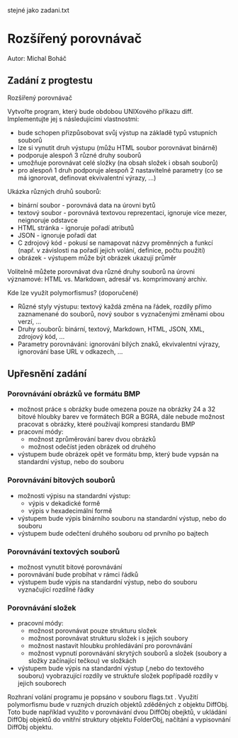 stejné jako zadani.txt
# Rozšířený porovnávač
Autor: Michal Boháč
## Zadání z progtestu
Rozšířený porovnávač

Vytvořte program, který bude obdobou UNIXového přikazu diff. Implementujte jej s následujícími vlastnostmi:

- bude schopen přizpůsobovat svůj výstup na základě typů vstupních souborů
- lze si vynutit druh výstupu (můžu HTML soubor porovnávat binárně)
- podporuje alespoň 3 různé druhy souborů
- umožňuje porovnávat celé složky (na obsah složek i obsah souborů)
- pro alespoň 1 druh podporuje alespoň 2 nastavitelné parametry (co se má ignorovat, definovat ekvivalentní výrazy, ...)

Ukázka různých druhů souborů:

- binární soubor - porovnává data na úrovni bytů
- textový soubor - porovnává textovou reprezentaci, ignoruje více mezer, neignoruje odstavce
- HTML stránka - ignoruje pořadí atributů
- JSON - ignoruje pořadí dat
- C zdrojový kód - pokusí se namapovat názvy proměnných a funkcí (např. v závislosti na pořadí jejich volání, definice, počtu použití)
- obrázek - výstupem může být obrázek ukazují průměr

Volitelně můžete porovnávat dva různé druhy souborů na úrovni významové: HTML vs. Markdown, adresář vs. komprimovaný archiv.

Kde lze využít polymorfismus? (doporučené)

- Různé styly výstupu: textový každá změna na řádek, rozdíly přímo zaznamenané do souborů, nový soubor s vyznačenými změnami obou verzí, ...
- Druhy souborů: binární, textový, Markdown, HTML, JSON, XML, zdrojový kód, ...
- Parametry porovnávání: ignorování bílých znaků, ekvivalentní výrazy, ignorování base URL v odkazech, ...

## Upřesnění zadání
### Porovnávání obrázků ve formátu BMP
- možnost práce s obrázky bude omezena pouze na obrázky 24 a 32 bitové hloubky barev ve formátech BGR a BGRA, dále nebude možnost pracovat s obrázky, které používají kompresi standardu BMP
- pracovní módy:
    - možnost zprůměrování barev dvou obrázků
    - možnost odečíst jeden obrázek od druhého
- výstupem bude obrázek opět ve formátu bmp, který bude vypsán na standardní výstup, nebo do souboru

### Porovnávání bitových souborů
- možnosti výpisu na standardní výstup:
    - výpis v dekadické formě
    - výpis v hexadecimální formě
- výstupem bude výpis binárního souboru na standardní výstup, nebo do souboru
- výstupem bude odečtení druhého souboru od prvního po bajtech

### Porovnávání textových souborů
- možnost vynutit bitové porovnávání
- porovnávání bude probíhat v rámci řádků
- výstupem bude výpis na standardní výstup, nebo do souboru vyznačující rozdílné řádky

### Porovnávání složek
- pracovní módy:
    - možnost porovnávat pouze strukturu složek
    - možnost porovnávat strukturu složek i s jejich soubory
    - možnost nastavit hloubku prohledávání pro porovnávání
    - možnost vypnutí porovnávání skrytých souborů a složek (soubory a složky začínající tečkou) ve složkách 
- výstupem bude výpis na standardní výstup (,nebo do textového souboru) vyobrazující rozdíly ve struktuře složek popřípadě rozdíly v jejich souborech 

Rozhraní volání programu je popsáno v souboru flags.txt .
Využití polymorfismu bude v ruzných druzích objektů zděděných z objektu DiffObj. Toto bude například využito v porovnávání dvou DiffObj obejktů, v ukládání DiffObj objektů do vnitřní struktury objektu FolderObj, načítání a vypisovnání DiffObj objektu.
